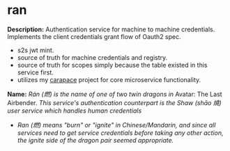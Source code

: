 # ran


**Description:** Authentication service for machine to machine credentials.  Implements the client credentials grant flow of Oauth2 spec.  
* s2s jwt mint.
* source of truth for machine credentials and registry.
* source of truth for scopes simply because the table existed in this service first. 
* utilizes my [carapace](https://github.com/tdeslauriers/carapace) project for core microservice functionality.

**Name:** _Rán (燃) is the name of one of two twin dragons in_ Avatar: The Last Airbender.  _This service's authentication counterpart is the Shaw (shāo 燒) user service which handles human credentials_

* _Ran (燃) means "burn" or "ignite" in Chinese/Mandarin, and since all services need to get service credentials before taking any other action, the ignite side of the dragon pair seemed appropriate._  